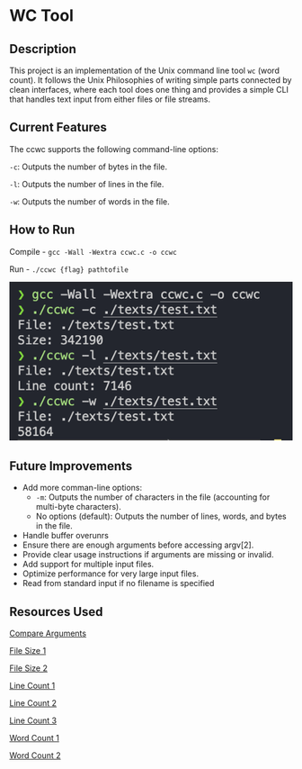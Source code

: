 # WC Tool

## Description

This project is an implementation of the Unix command line tool `wc` (word count). It follows the Unix Philosophies of writing simple parts connected by clean interfaces, where each tool does one thing and provides a simple CLI that handles text input from either files or file streams.

## Current Features

The ccwc supports the following command-line options:

`-c`: Outputs the number of bytes in the file.

`-l`: Outputs the number of lines in the file.

`-w`: Outputs the number of words in the file.

## How to Run

Compile - `gcc -Wall -Wextra ccwc.c -o ccwc`

Run - `./ccwc {flag} pathtofile`

![Program Output](./images/output.png)

## Future Improvements

- Add more comman-line options:
  - `-m`: Outputs the number of characters in the file (accounting for multi-byte characters).
  - No options (default): Outputs the number of lines, words, and bytes in the file.
- Handle buffer overunrs
- Ensure there are enough arguments before accessing argv[2].
- Provide clear usage instructions if arguments are missing or invalid.
- Add support for multiple input files.
- Optimize performance for very large input files.
- Read from standard input if no filename is specified

## Resources Used

[Compare Arguments](<https://stackoverflow.com/questions/27525617/how-to-properly-compare-command-line-arguments#:~:text=To%20compare%20strings%2C%20you%20need%20to%20use%20strcmp()%20.&text=if%20you%20want%20to%20check,%22%2Ds%22%20or%20not.&text=Compare%20the%20two%20strings%20using,(s1%2Cs2)%20function.&text=if%20you%20check%20the%20argv,condition%20will%20not%20be%20true.>)

[File Size 1](https://stackoverflow.com/questions/48063652/how-can-i-get-a-files-size-in-c-without-using-either-fseek-or-stat)

[File Size 2](<https://ccodelearner.com/c-examples/find-size-of-file/#:~:text=Finding%20the%20Size,-Once%20we%20have&text=In%20C%2C%20we%20can%20use%20the%20fseek()%20and%20ftell,the%20next%20operation%20will%20occur.>)

[Line Count 1](https://stackoverflow.com/questions/12733105/c-function-that-counts-lines-in-file)

[Line Count 2](https://www.youtube.com/watch?v=AAF207cxbXk)

[Line Count 3](https://codeforwin.org/c-programming/c-program-count-characters-words-lines-in-file)

[Word Count 1](https://www.javatpoint.com/program-to-find-the-number-of-words-in-the-given-text-file)

[Word Count 2](https://stackoverflow.com/questions/7374062/how-do-i-count-the-number-of-words-in-a-text-file-using-c)

